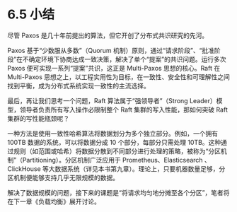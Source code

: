 # 6.5 小结

尽管 Paxos 是几十年前提出的算法，但它开创了分布式共识研究的先河。

Paxos 基于“少数服从多数”（Quorum 机制）原则，通过“请求阶段”、“批准阶段”在不确定环境下协商达成一致决策，解决了单个“提案”的共识问题。运行多次 Paxos 便可实现一系列“提案”共识，这正是 Multi-Paxos 思想的核心。Raft 在 Multi-Paxos 思想之上，以工程实用性为目标，在一致性、安全性和可理解性之间找到平衡，成为分布式系统实现一致性的主流选择。

最后，再让我们思考一个问题，Raft 算法属于“强领导者”（Strong Leader）模型，领导者负责所有写入操作必限制整个 Raft 集群的写入性能，那如何突破 Raft 集群的写性能瓶颈呢？

一种方法是使用一致性哈希算法将数据划分为多个独立部分。例如，一个拥有 100TB 数据的系统，可以将数据分成 10 个部分，每部分只需处理 10TB。这种通过规则（如范围或哈希）将数据分散到不同部分进行处理的策略，被称为“分区机制”（Partitioning）。分区机制广泛应用于 Prometheus、Elasticsearch 、ClickHouse 等大数据系统（详见本书第九章）。理论上，只要机器数量足够，分区机制便能够支持几乎无限规模的数据。

解决了数据规模的问题，接下来的课题是“将请求均匀地分摊至各个分区”，笔者将在下一章《负载均衡》展开讨论。